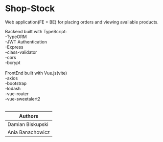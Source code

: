 # Shop-Stock
Web application(FE + BE) for placing orders and viewing available products.<br />

Backend built with TypeScript:<br />
-TypeORM<br />
-JWT Authentication<br />
-Express<br />
-class-validator<br />
-cors<br />
-bcrypt<br />
<br />
FrontEnd built with Vue.js(vite)<br />
-axios<br />
-bootstrap<br />
-lodash<br />
-vue-router<br />
-vue-sweetalert2<br />
<br />

|    Authors              |
| ----------------------- |
| Damian Biskupski        |
| Ania Banachowicz        |
